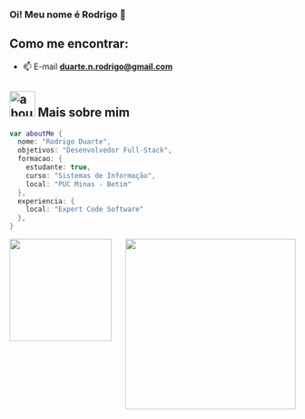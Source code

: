 ### Oi! Meu nome é Rodrigo 👋

## Como me encontrar:
- 📫 E-mail **duarte.n.rodrigo@gmail.com**
  
## <img width="45" alt="about" src="https://raw.github.com/elizarov/elizarov/master/about.png"> Mais sobre mim
```kotlin
var aboutMe {
  nome: "Rodrigo Duarte",
  objetivos: "Desenvolvedor Full-Stack",
  formacao: {
    estudante: true,
    curso: "Sistemas de Informação",
    local: "PUC Minas - Betim"
  },
  experiencia: {
    local: "Expert Code Software"
  },
}
```

<div align="space-between">
 <img height="180em" src="https://github-readme-stats.vercel.app/api/top-langs/?username=Rodrigo-N-Duarte&layout=compact&langs_count=16&theme=dark&locale=pt-br"/>
  <img align="right" width="300" src="https://i2.wp.com/allhtaccess.info/wp-content/uploads/2018/03/programming.gif?fit=1281%2C716&ssl=1" />
</div>
